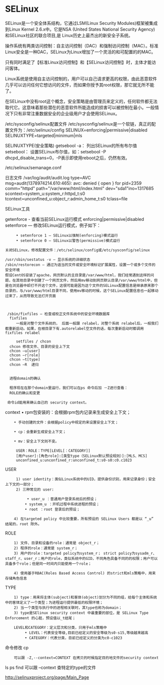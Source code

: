 # SELinux
  SELinux是一个安全体系结构，它通过LSM(Linux Security Modules)框架被集成到Linux Kernel 2.6.x中。它是NSA (United States National Security Agency)和SELinux社区的联合项目,是 Linux历史上最杰出的新安全子系统。

操作系统有两类访问控制：自主访问控制（DAC）和强制访问控制（MAC）。标准Linux安全是一种DAC，SELinux为Linux增加了一个灵活的和可配置的的MAC。

只有同时满足了【标准Linux访问控制】和【SELinux访问控制】时，主体才能访问客体。

Linux系统是使用自主访问控制的，用户可以自己请求更高的权限，由此恶意软件几乎可以访问任何它想访问的文件，而如果你授予其root权限，那它就无所不能了。

在SELinux中没有root这个概念，安全策略是由管理员来定义的，任何软件都无法取代它。这意味着那些潜在的恶意软件所能造成的损害可以被控制在最小。一般情况下只有非常注重数据安全的企业级用户才会使用SELinux。


/etc/sysconfig/selinux配置文件
  /etc/sysconfig/selinux是一个软链，真正的配置文件为：/etc/selinux/config 
    SELINUX=enforcing|permissive|disabled
    SELINUXTYPE=targeted|minimum|mls
    
SELINUXTYPE(安全策略)
   getsebool -a： 列出SELinux的所有布尔值
   setsebool： 设置SELinux布尔值，如：setsebool -P dhcpd_disable_trans=0，-P表示即使用reboot之后，仍然有效。


/etc/selinux/semanage.conf

日志文件
/var/log/audit/audit.log
type=AVC msg=audit(1378974214.610:465): avc:  denied  { open } for pid=2359 comm="httpd" path="/var/www/html/index.html" dev="sda1"ino=1317685 scontext=system_u:system_r:httpd_t:s0 tcontext=unconfined_u:object_r:admin_home_t:s0 tclass=file


 SELinux工具

 getenforce - 查看当前SELinux运行模式 enforcing|permissive|disabled
 setenforce — 修改SELinux运行模式，例子如下：

         • setenforce 1 — SELinux以强制(enforcing)模式运行
         • setenforce 0 — SELinux以警告(permissive)模式运行

    关闭SELinux，修改配置文件：/etc/selinux/config或/etc/sysconfig/selinux
    
    /usr/sbin/sestatus -v — 显示系统的详细状态
    /sbin/restorecon — 通过为适当的文件或安全环境标记扩展属性，设置一个或多个文件的安全环境
    假设CentOS安装了apache，网页默认的主目录是/var/www/html，我们经常遇到这样的问题，在其他目录中创建了一个网页文件，然后用mv移动到网页默认目录/var/www/html中，但是在浏览器中却打不开这个文件，这很可能是因为这个文件的SELinux配置信息是继承原来那个目录的，与/var/www/html目录不同，使用mv移动的时候，这个SELinux配置信息也一起移动过来了，从而导致无法打开页面
    
    
    
     /sbin/fixfiles — 检查或校正文件系统中的安全环境数据库
      fixfiles
         一般是对整个文件系统的， 后面一般跟 relabel，对整个系统 relabel后，一般我们都重新启动。如果，在根目录下有.autorelabel空文件的话，每次重新启动时都调用 fixfiles relabel
         
         setfiles / chcon
      chcon 修改文件、目录的安全上下文
      chcon –u[user]
      chcon –r[role]
      chcon –t[type] 
      chcon –R  递归
      
      
      进程domain的确认

      程序现在在那个domain里运行，我们可以在ps 命令后加 －Z进行查看：
      ROLE的确认和变更

     命令id能用来确认自己的 security context。
      
      
context
        • rpm包安装的：会根据rpm包内记录来生成安全上下文；

        • 手动创建的文件：会根据policy中规定的来设置安全上下文；

        • cp：会重新生成安全上下文；

        • mv：安全上下文则不变。
        
         USER：ROLE：TYPE[LEVEL[：CATEGORY]]
         [用户user]:[角色role]:[类型type（SELinux默认预设规则）]:[MLS、MCS]
         unconfined_u:unconfined_r:unconfined_t:s0-s0:c0.c1023 
         
USER

         1) user identity：类似Linux系统中的UID，提供身份识别，用来记录身份；安全上下文的一部分；
         2) 三种常见的 user:

              • user_u ：普通用户登录系统后的预设；
             • system_u ：开机过程中系统进程的预设；
             • root ：root 登录后的预设；

        4) 在targeted policy 中比较重要，所有预设的 SELinux Users 都是以 “_u” 结尾的，root 除外。
        
ROLE

        1) 文件、目录和设备的role：通常是 object_r；
        2) 程序的role：通常是 system_r；
        3) 用户的role：targeted policy为system_r； strict policy为sysadm_r、staff_r、user_r；用户的role，类似系统中的GID，不同角色具备不同的的权限；用户可以具备多个role；但是同一时间内只能使用一个role；        

        4) 使用基于RBAC(Roles Based Access Control) 的strict和mls策略中，用来存储角色信息
        
TYPE

        1) type：用来将主体(subject)和客体(object)划分为不同的组，给每个主体和系统中的客体定义了一个类型；为进程运行提供最低的权限环境；
        2) 当一个类型与执行中的进程相关联时，其type也称为domain；
        3) type是SElinux security context 中最重要的部位，是 SELinux Type Enforcement 的心脏，预设值以_t结尾；

        LEVEL和CATEGORY：定义层次和分类，只用于mls策略中
             • LEVEL：代表安全等级,目前已经定义的安全等级为s0-s15,等级越来越高
             • CATEGORY：代表分类，目前已经定义的分类为c0-c1023



命令修改 
 cp

        可以跟 -Z,--context=CONTEXT 在拷贝的时候指定目的地文件的security context
 ls ps
 find
        可以跟 –context 查特定的type的文件


http://selinuxproject.org/page/Main_Page
